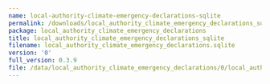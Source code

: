 ```yaml
---
name: local-authority-climate-emergency-declarations-sqlite
permalink: /downloads/local_authority_climate_emergency_declarations_sqlite/0
package: local_authority_climate_emergency_declarations
title: local_authority_climate_emergency_declarations_sqlite
filename: local_authority_climate_emergency_declarations.sqlite
version: '0'
full_version: 0.3.9
file: /data/local_authority_climate_emergency_declarations/0/local_authority_climate_emergency_declarations.sqlite
---
```

